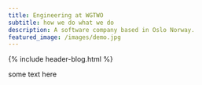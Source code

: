 ```yaml
---
title: Engineering at WGTWO
subtitle: how we do what we do
description: A software company based in Oslo Norway.
featured_image: /images/demo.jpg
---
```

{% include header-blog.html %}

some text here

